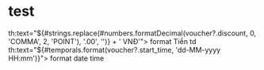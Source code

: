# test
th:text="${#strings.replace(#numbers.formatDecimal(voucher?.discount, 0, 'COMMA', 2, 'POINT'), '.00', '')} + ' VNĐ'">
format Tiền 
td th:text="${#temporals.format(voucher?.start_time, 'dd-MM-yyyy HH:mm')}"></td>
format date time

